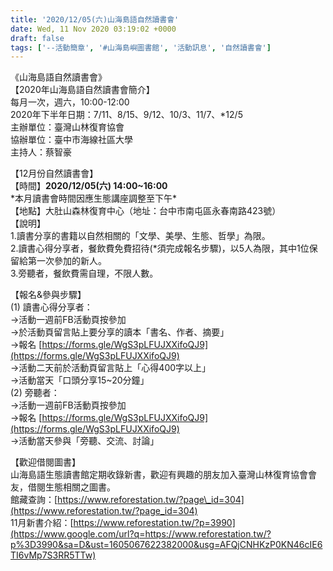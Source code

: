 ```yaml
---
title: '2020/12/05(六)山海島語自然讀書會'
date: Wed, 11 Nov 2020 03:19:02 +0000
draft: false
tags: ['--活動簡章', '#山海島嶼圖書館', '活動訊息', '自然讀書會']
---
```


《山海島語自然讀書會》  
【2020年山海島語自然讀書會簡介】  
每月一次，週六，10:00-12:00  
2020年下半年日期：7/11、8/15、9/12、10/3、11/7、\*12/5  
主辦單位：臺灣山林復育協會  
協辦單位：臺中市海線社區大學  
主持人：蔡智豪

【12月份自然讀書會】  
【時間】**2020/12/05(六) 14:00~16:00**  
\*本月讀書會時間因應生態講座調整至下午\*  
【地點】大肚山森林復育中心（地址：台中市南屯區永春南路423號）  
【說明】  
1.讀書分享的書籍以自然相關的「文學、美學、生態、哲學」為限。  
2.讀書心得分享者，餐飲費免費招待(\*須完成報名步驟)，以5人為限，其中1位保留給第一次參加的新人。  
3.旁聽者，餐飲費需自理，不限人數。

【報名&參與步驟】  
(1) 讀書心得分享者：  
→活動一週前FB活動頁按參加  
→於活動頁留言貼上要分享的讀本「書名、作者、摘要」  
→報名 [https://forms.gle/WgS3pLFUJXXifoQJ9](https://forms.gle/WgS3pLFUJXXifoQJ9)  
→活動二天前於活動頁留言貼上「心得400字以上」  
→活動當天「口頭分享15~20分鐘」  
(2) 旁聽者：  
→活動一週前FB活動頁按參加  
→報名 [https://forms.gle/WgS3pLFUJXXifoQJ9](https://forms.gle/WgS3pLFUJXXifoQJ9)  
→活動當天參與「旁聽、交流、討論」

【歡迎借閱圖書】  
山海島語生態讀書館定期收錄新書，歡迎有興趣的朋友加入臺灣山林復育協會會友，借閱生態相關之圖書。  
館藏查詢：[https://www.reforestation.tw/?page\_id=304](https://www.reforestation.tw/?page_id=304)  
11月新書介紹：[https://www.reforestation.tw/?p=3990](https://www.google.com/url?q=https://www.reforestation.tw/?p%3D3990&sa=D&ust=1605067622382000&usg=AFQjCNHKzP0KN46cIE6TI6vMp7S3RR5TTw)